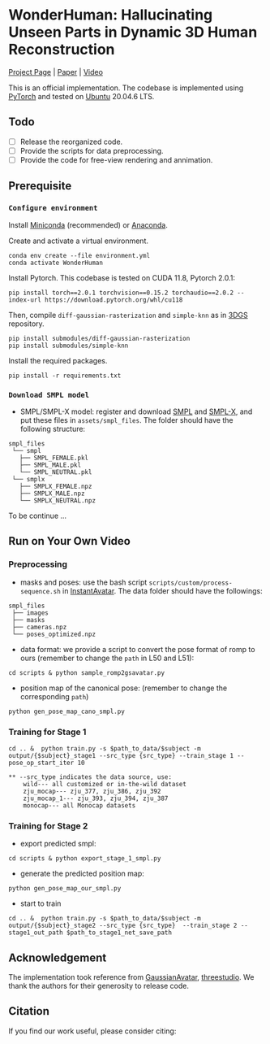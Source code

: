 # WonderHuman: Hallucinating Unseen Parts in Dynamic 3D Human Reconstruction

[Project Page](https://wyiguanw.github.io/WonderHuman/) | [Paper]() | [Video](https://youtu.be/bdwUL_RKajA)

This is an official implementation. The codebase is implemented using [PyTorch](https://pytorch.org/) and tested on [Ubuntu](https://ubuntu.com/) 20.04.6 LTS.
## Todo

- [ ] Release the reorganized code.
- [ ] Provide the scripts for data preprocessing.
- [ ] Provide the code for free-view rendering and annimation.
## Prerequisite

### `Configure environment`

Install [Miniconda](https://docs.conda.io/en/latest/miniconda.html) (recommended) or [Anaconda](https://www.anaconda.com/).

Create and activate a virtual environment.

    conda env create --file environment.yml
	conda activate WonderHuman

Install Pytorch. This codebase is tested on CUDA 11.8, Pytorch 2.0.1:

    pip install torch==2.0.1 torchvision==0.15.2 torchaudio==2.0.2 --index-url https://download.pytorch.org/whl/cu118

Then, compile ```diff-gaussian-rasterization``` and ```simple-knn``` as in [3DGS](https://github.com/graphdeco-inria/gaussian-splatting) repository.
   
    pip install submodules/diff-gaussian-rasterization
    pip install submodules/simple-knn
    
Install the required packages.

    pip install -r requirements.txt

### `Download SMPL model`

- SMPL/SMPL-X model: register and download [SMPL](https://smpl.is.tue.mpg.de/) and [SMPL-X](https://smpl-x.is.tue.mpg.de/), and put these files in ```assets/smpl_files```. The folder should have the following structure:
```
smpl_files
 └── smpl
   ├── SMPL_FEMALE.pkl
   ├── SMPL_MALE.pkl
   └── SMPL_NEUTRAL.pkl
 └── smplx
   ├── SMPLX_FEMALE.npz
   ├── SMPLX_MALE.npz
   └── SMPLX_NEUTRAL.npz
```
To be continue ...

## Run on Your Own Video

### Preprocessing

- masks and poses: use the bash script `scripts/custom/process-sequence.sh` in [InstantAvatar](https://github.com/tijiang13/InstantAvatar). The data folder should have the followings:
```
smpl_files
 ├── images
 ├── masks
 ├── cameras.npz
 └── poses_optimized.npz
```
- data format: we provide a script to convert the pose format of romp to ours (remember to change the `path` in L50 and L51):
```
cd scripts & python sample_romp2gsavatar.py
```
- position map of the canonical pose: (remember to change the corresponding `path`)
```
python gen_pose_map_cano_smpl.py
```
### Training for Stage 1

```
cd .. &  python train.py -s $path_to_data/$subject -m output/{$subject}_stage1 --src_type {src_type} --train_stage 1 --pose_op_start_iter 10
```
```
** --src_type indicates the data source, use:
	wild--- all customized or in-the-wild dataset
	zju_mocap--- zju_377, zju_386, zju_392
	zju_mocap_1--- zju_393, zju_394, zju_387
	monocap--- all Monocap datasets
```
### Training for Stage 2

- export predicted smpl:
```
cd scripts & python export_stage_1_smpl.py
```
- generate the predicted position map:
```
python gen_pose_map_our_smpl.py
```
- start to train
```
cd .. &  python train.py -s $path_to_data/$subject -m output/{$subject}_stage2 --src_type {src_type}  --train_stage 2 --stage1_out_path $path_to_stage1_net_save_path
```


## Acknowledgement

The implementation took reference from [GaussianAvatar](https://github.com/aipixel/GaussianAvatar), [threestudio](https://github.com/threestudio-project/threestudio). We thank the authors for their generosity to release code.

## Citation

If you find our work useful, please consider citing:

```BibTeX

```
